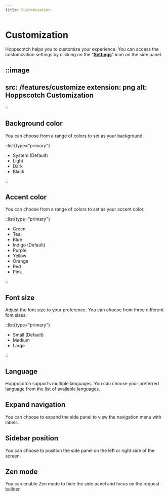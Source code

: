 ```yaml
---
title: Customization
---
```


# Customization

Hoppscotch helps you to customize your experience. You can access the customization settings by clicking on the "[**Settings**](https://hoppscotch.io/settings)" icon on the side panel.

::image
---
src: /features/customize
extension: png
alt: Hoppscotch Customization
---
::

## Background color

You can choose from a range of colors to set as your background.

::list{type="primary"}

- System (Default)
- Light
- Dark
- Black

::

## Accent color

You can choose from a range of colors to set as your accent color.

::list{type="primary"}

- Green
- Teal
- Blue
- Indigo (Default)
- Purple
- Yellow
- Orange
- Red
- Pink

::

## Font size

Adjust the font size to your preference. You can choose from three different font sizes.

::list{type="primary"}

- Small (Default)
- Medium
- Large

::

## Language

Hoppocotch supports multiple languages. You can choose your preferred language from the list of available languages.

## Expand navigation

You can choose to expand the side panel to view the navigation menu with labels.

## Sidebar position

You can choose to position the side panel on the left or right side of the screen.

## Zen mode

You can enable Zen mode to hide the side panel and focus on the request builder.

